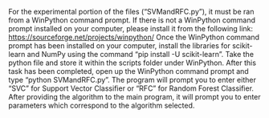 For the experimental portion of the files (“SVMandRFC.py”), it must be ran from a WinPython command prompt. If there is not a WinPython command prompt installed on your computer, please install it from the following link: https://sourceforge.net/projects/winpython/
Once the WinPython command prompt has been installed on your computer, install the libraries for scikit-learn and NumPy using the command “pip install -U scikit-learn”. Take the python file and store it within the scripts folder under WinPython. After this task has been completed, open up the WinPython command prompt and type “python SVMandRFC.py”. The program will prompt you to enter either “SVC” for Support Vector Classifier or “RFC” for Random Forest Classifier. After providing the algorithm to the main program, it will prompt you to enter parameters which correspond to the algorithm selected.
